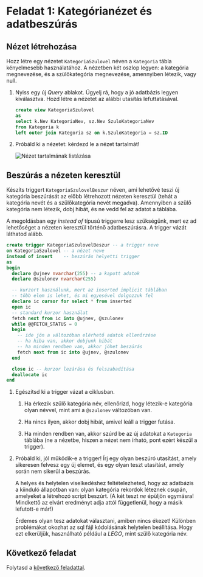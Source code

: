 # Feladat 1: Kategórianézet és adatbeszúrás

## Nézet létrehozása

Hozz létre egy nézetet `KategoriaSzulovel` néven a `Kategoria` tábla kényelmesebb használatához. A nézetben két oszlop legyen: a kategória megnevezése, és a szülőkategória megnevezése, amennyiben létezik, vagy null.

1. Nyiss egy új _Query_ ablakot. Ügyelj rá, hogy a jó adatbázis legyen kiválasztva. Hozd létre a nézetet az alábbi utasítás lefuttatásával.

   ```sql
   create view KategoriaSzulovel
   as
   select k.Nev KategoriaNev, sz.Nev SzuloKategoriaNev
   from Kategoria k
   left outer join Kategoria sz on k.SzuloKategoria = sz.ID
   ```

1. Próbáld ki a nézetet: kérdezd le a nézet tartalmát!

   ![Nézet tartalmának listázása](images/sql-management-query-view.png)

## Beszúrás a nézeten keresztül

Készíts triggert `KategoriaSzulovelBeszur` néven, ami lehetővé teszi új kategória beszúrását az előbb létrehozott nézeten keresztül (tehát a kategória nevét és a szülőkategória nevét megadva). Amennyiben a szülő kategória nem létezik, dobj hibát, és ne vedd fel az adatot a táblába.

A megoldásban egy _instead of_ típusú triggerre lesz szükségünk, mert ez ad lehetőséget a nézeten keresztül történő adatbeszúrásra. A trigger vázát láthatod alább.

```sql
create trigger KategoriaSzulovelBeszur -- a trigger neve
on KategoriaSzulovel -- a nézet neve
instead of insert    -- beszúrás helyetti trigger
as
begin
  declare @ujnev nvarchar(255) -- a kapott adatok
  declare @szulonev nvarchar(255)

  -- kurzort használunk, mert az inserted implicit táblában
  -- több elem is lehet, és mi egyesével dolgozzuk fel
  declare ic cursor for select * from inserted
  open ic
  -- standard kurzor használat
  fetch next from ic into @ujnev, @szulonev
  while @@FETCH_STATUS = 0
  begin
    -- ide jön a változóban elérhető adatok ellenőrzése
    -- ha hiba van, akkor dobjunk hibát
    -- ha minden rendben van, akkor jöhet beszúrás
    fetch next from ic into @ujnev, @szulonev
  end

  close ic -- kurzor lezárása és felszabadítása
  deallocate ic
end
```

1. Egészítsd ki a trigger vázat a ciklusban.

   1. Ha érkezik szülő kategória név, ellenőrizd, hogy létezik-e kategória olyan névvel, mint ami a `@szulonev` változóban van.

   1. Ha nincs ilyen, akkor dobj hibát, amivel leáll a trigger futása.

   1. Ha minden rendben van, akkor szúrd be az új adatokat a `Kategoria` táblába (ne a nézetbe, hiszen a nézet nem írható, pont ezért készül a trigger).

1. Próbáld ki, jól működik-e a trigger! Írj egy olyan beszúró utasítást, amely sikeresen felvesz egy új elemet, és egy olyan teszt utasítást, amely során nem sikerül a beszúrás.

   A helyes és helytelen viselkedéshez feltételezheted, hogy az adatbázis a kiinduló állapotban van: olyan kategória rekordok léteznek csupán, amelyeket a létrehozó script beszúrt. (A két teszt _ne_ épüljön egymásra! Mindkettő az elvárt eredményt adja attól függetlenül, hogy a másik lefutott-e már!)

   Érdemes olyan tesz adatokat választani, amiben nincs ékezet! Különben problémákat okozhat az sql fájl kódolásának helytelen beállítása. Hogy ezt elkerüljük, használható például a _LEGO_, mint szülő kategória név.

## Következő feladat

Folytasd a [következő feladattal](Feladat-2.md).
